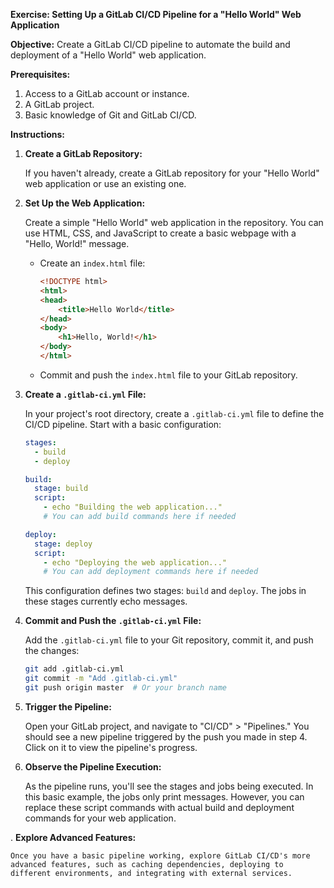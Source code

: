 **Exercise: Setting Up a GitLab CI/CD Pipeline for a "Hello World" Web Application**

**Objective:** Create a GitLab CI/CD pipeline to automate the build and deployment of a "Hello World" web application.

**Prerequisites:**

1. Access to a GitLab account or instance.
2. A GitLab project.
3. Basic knowledge of Git and GitLab CI/CD.

**Instructions:**

1. **Create a GitLab Repository:**

   If you haven't already, create a GitLab repository for your "Hello World" web application or use an existing one.

2. **Set Up the Web Application:**

   Create a simple "Hello World" web application in the repository. You can use HTML, CSS, and JavaScript to create a basic webpage with a "Hello, World!" message.

   - Create an `index.html` file:

     ```html
     <!DOCTYPE html>
     <html>
     <head>
         <title>Hello World</title>
     </head>
     <body>
         <h1>Hello, World!</h1>
     </body>
     </html>
     ```

   - Commit and push the `index.html` file to your GitLab repository.

3. **Create a `.gitlab-ci.yml` File:**

   In your project's root directory, create a `.gitlab-ci.yml` file to define the CI/CD pipeline. Start with a basic configuration:

   ```yaml
   stages:
     - build
     - deploy

   build:
     stage: build
     script:
       - echo "Building the web application..."
       # You can add build commands here if needed

   deploy:
     stage: deploy
     script:
       - echo "Deploying the web application..."
       # You can add deployment commands here if needed
   ```

   This configuration defines two stages: `build` and `deploy`. The jobs in these stages currently echo messages.

4. **Commit and Push the `.gitlab-ci.yml` File:**

   Add the `.gitlab-ci.yml` file to your Git repository, commit it, and push the changes:

   ```bash
   git add .gitlab-ci.yml
   git commit -m "Add .gitlab-ci.yml"
   git push origin master  # Or your branch name
   ```

5. **Trigger the Pipeline:**

   Open your GitLab project, and navigate to "CI/CD" > "Pipelines." You should see a new pipeline triggered by the push you made in step 4. Click on it to view the pipeline's progress.

6. **Observe the Pipeline Execution:**

   As the pipeline runs, you'll see the stages and jobs being executed. In this basic example, the jobs only print messages. However, you can replace these script commands with actual build and deployment commands for your web application.

. **Explore Advanced Features:**

    Once you have a basic pipeline working, explore GitLab CI/CD's more advanced features, such as caching dependencies, deploying to different environments, and integrating with external services.